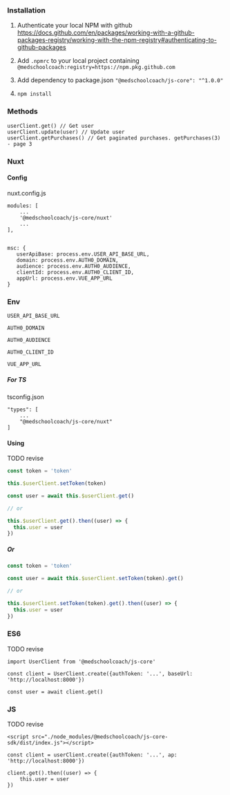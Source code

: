 ### Installation

1. Authenticate your local NPM with github
   https://docs.github.com/en/packages/working-with-a-github-packages-registry/working-with-the-npm-registry#authenticating-to-github-packages
2. Add `.npmrc` to your local project containing
   `@medschoolcoach:registry=https://npm.pkg.github.com`

3. Add dependency to package.json `"@medschoolcoach/js-core": "^1.0.0"`
4. `npm install`

### Methods

```
userClient.get() // Get user
userClient.update(user) // Update user
userClient.getPurchases() // Get paginated purchases. getPurchases(3) - page 3
```

### Nuxt

#### Config

nuxt.config.js

```
modules: [
    ...
    '@medschoolcoach/js-core/nuxt'
    ...
],


msc: {
   userApiBase: process.env.USER_API_BASE_URL,
   domain: process.env.AUTH0_DOMAIN,
   audience: process.env.AUTH0_AUDIENCE,
   clientId: process.env.AUTH0_CLIENT_ID,
   appUrl: process.env.VUE_APP_URL
}

```

### Env

`USER_API_BASE_URL`

`AUTH0_DOMAIN`

`AUTH0_AUDIENCE`

`AUTH0_CLIENT_ID`

`VUE_APP_URL`

##### For TS

tsconfig.json

```
"types": [
    ...
    "@medschoolcoach/js-core/nuxt"
]
```

#### Using

TODO revise

```js
const token = 'token'

this.$userClient.setToken(token)

const user = await this.$userClient.get()

// or

this.$userClient.get().then((user) => {
  this.user = user
})
```

##### Or

```js
const token = 'token'

const user = await this.$userClient.setToken(token).get()

// or

this.$userClient.setToken(token).get().then((user) => {
  this.user = user
})
```

### ES6

TODO revise

```
import UserClient from '@medschoolcoach/js-core'

const client = UserClient.create({authToken: '...', baseUrl: 'http://localhost:8000'})

const user = await client.get()
```

### JS

TODO revise

```
<script src="./node_modules/@medschoolcoach/js-core-sdk/dist/index.js"></script>

const client = userClient.create({authToken: '...', ap: 'http://localhost:8000'})

client.get().then((user) => {
    this.user = user
})
```
